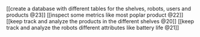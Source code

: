 [[create a database with different tables for the shelves, robots, users and products @23]]
[[inspect some metrics like most poplar product @22]]
[[keep track and analyze the products in the different shelves @20]]
[[keep track and analyze the robots different attributes like battery life @21]]
